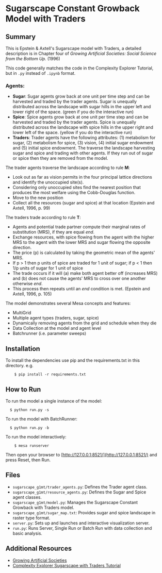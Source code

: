 # Sugarscape Constant Growback Model with Traders

## Summary

This is Epstein & Axtell's Sugarscape model with Traders, a detailed description is in Chapter four of
*Growing Artificial Societies: Social Science from the Bottom Up.* (1996)

This code generally matches the code in the Complexity Explorer Tutorial, but in `.py` instead of `.ipynb` format.   

### Agents: 

- **Sugar**:  Sugar agents grow back at one unit per time step and can be harvested and traded by the trader agents. Sugar
is unequally distributed across the landscape with sugar hills in the upper left and lower right of the space.
  (green if you do the interactive run)
- **Spice**: Spice agents grow back at one unit per time step and can be harvested and traded by the trader agents. Spice
is unequally distributed across the landscape with spice hills in the upper right and lower left of the space. 
(yellow if you do the interactive run)
- **Traders**: Trader agents have the following attributes: (1) metabolism for sugar, (2) metabolism for spice, (3) vision,
  (4) initial sugar endowment and (5) initial spice endowment. The traverse the landscape harvesting sugar and spice and 
trading with other agents. If they run out of sugar or spice then they are removed from the model. 

The trader agents traverse the landscape according to rule **M**:
- Look out as far as vision permits in the four principal lattice directions and identify the unoccupied site(s).
- Considering only unoccupied sites find the nearest position that produces the most welfare using the Cobb-Douglas function.
- Move to the new position
- Collect all the resources (sugar and spice) at that location
(Epstein and Axtell, 1996, p. 99)

The traders trade according to rule **T**: 
- Agents and potential trade partner compute their marginal rates of substitution (MRS), if they are equal *end*.
- Exchange resources, with spice flowing from the agent with the higher MRS to the agent with the lower MRS and sugar 
flowing the opposite direction.
- The price (p) is calculated by taking the geometric mean of the agents' MRS.
- If p > 1 then p units of spice are traded for 1 unit of sugar; if p < 1 then 1/p units of sugar for 1 unit of spice
- The trade occurs if it will (a) make both agent better off (increases MRS) and (b) does not cause the agents' MRS to 
cross over one another otherwise *end*.
- This process then repeats until an *end* condition is met. 
(Epstein and Axtell, 1996, p. 105)

The model demonstrates several Mesa concepts and features:
 - MultiGrid
 - Multiple agent types (traders, sugar, spice)
 - Dynamically removing agents from the grid and schedule when they die
 - Data Collection at the model and agent level
 - Batchrunner (i.e. parameter sweeps)

## Installation

To install the dependencies use pip and the requirements.txt in this directory. e.g.

```
    $ pip install -r requirements.txt
```

## How to Run

To run the model a single instance of the model: 

```
  $ python run.py -s
```

To run the model with BatchRunner: 

```
  $ python run.py -b
```

To run the model interactively:

```
    $ mesa runserver
```

Then open your browser to [http://127.0.0.1:8521/](http://127.0.0.1:8521/) and press Reset, then Run.

## Files

* ``sugarscape_g1mt/trader_agents.py``: Defines the Trader agent class.
* ``sugarscape_g1mt/resource_agents.py``: Defines the Sugar and Spice agent classes.
* ``sugarscape_g1mt/model.py``: Manages the Sugarscape Constant Growback with Traders model.
* ``sugarscape_g1mt/sugar_map.txt``: Provides sugar and spice landscape in raster type format.
* ``server.py``: Sets up and launches and interactive visualization server.
* ``run.py``: Runs Server, Single Run or Batch Run  with data collection and basic analysis.

## Additional Resources

- [Growing Artificial Societies](https://mitpress.mit.edu/9780262550253/growing-artificial-societies/) 
- [Complexity Explorer Sugarscape with Traders Tutorial](https://www.complexityexplorer.org/courses/172-agent-based-models-with-python-an-introduction-to-mesa)
